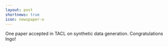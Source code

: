 ```yaml
---
layout: post
shortnews: true
icon: newspaper-o
---
```


One paper accepted in TACL on synthetic data generation. Congratulations Ingo!
